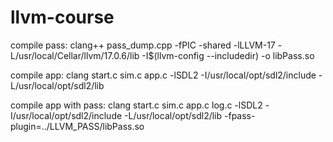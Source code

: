 # llvm-course

compile pass: clang++ pass_dump.cpp -fPIC -shared -lLLVM-17 -L/usr/local/Cellar/llvm/17.0.6/lib -I$(llvm-config --includedir) -o libPass.so

compile app: clang start.c sim.c app.c -lSDL2 -I/usr/local/opt/sdl2/include -L/usr/local/opt/sdl2/lib

compile app with pass: clang start.c sim.c app.c log.c -lSDL2 -I/usr/local/opt/sdl2/include -L/usr/local/opt/sdl2/lib -fpass-plugin=../LLVM_PASS/libPass.so
